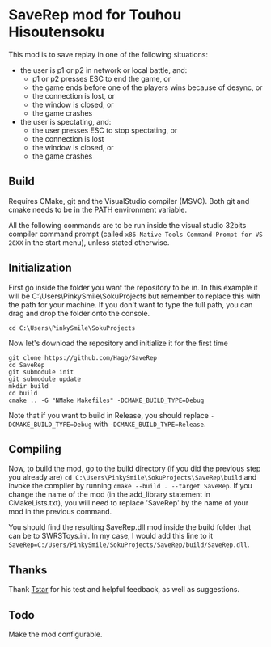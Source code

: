 # SaveRep mod for Touhou Hisoutensoku

This mod is to save replay in one of the following situations:

- the user is p1 or p2 in network or local battle, and:
    - p1 or p2 presses ESC to end the game, or
    - the game ends before one of the players wins because of desync, or
    - the connection is lost, or
    - the window is closed, or
    - the game crashes
- the user is spectating, and:
    - the user presses ESC to stop spectating, or
    - the connection is lost
    - the window is closed, or
    - the game crashes

## Build
Requires CMake, git and the VisualStudio compiler (MSVC).
Both git and cmake needs to be in the PATH environment variable.

All the following commands are to be run inside the visual studio 32bits compiler
command prompt (called `x86 Native Tools Command Prompt for VS 20XX` in the start menu), unless stated otherwise.

## Initialization
First go inside the folder you want the repository to be in.
In this example it will be C:\Users\PinkySmile\SokuProjects but remember to replace this
with the path for your machine. If you don't want to type the full path, you can drag and
drop the folder onto the console.

`cd C:\Users\PinkySmile\SokuProjects`

Now let's download the repository and initialize it for the first time
```
git clone https://github.com/Hagb/SaveRep
cd SaveRep
git submodule init
git submodule update
mkdir build
cd build
cmake .. -G "NMake Makefiles" -DCMAKE_BUILD_TYPE=Debug
```
Note that if you want to build in Release, you should replace `-DCMAKE_BUILD_TYPE=Debug` with `-DCMAKE_BUILD_TYPE=Release`.

## Compiling
Now, to build the mod, go to the build directory (if you did the previous step you already are)
`cd C:\Users\PinkySmile\SokuProjects\SaveRep\build` and invoke the compiler by running `cmake --build . --target SaveRep`. If you change the name of the mod (in the add_library statement in CMakeLists.txt), you will need to replace 'SaveRep' by the name of your mod in the previous command.

You should find the resulting SaveRep.dll mod inside the build folder that can be to SWRSToys.ini.
In my case, I would add this line to it `SaveRep=C:/Users/PinkySmile/SokuProjects/SaveRep/build/SaveRep.dll`.

## Thanks
Thank [Tstar](https://github.com/Tstar00) for his test and helpful feedback, as well as suggestions.

## Todo

Make the mod configurable.
